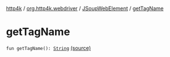 [http4k](../../index.md) / [org.http4k.webdriver](../index.md) / [JSoupWebElement](index.md) / [getTagName](./get-tag-name.md)

# getTagName

`fun getTagName(): `[`String`](https://kotlinlang.org/api/latest/jvm/stdlib/kotlin/-string/index.html) [(source)](https://github.com/http4k/http4k/blob/master/http4k-testing-webdriver/src/main/kotlin/org/http4k/webdriver/JSoupWebElement.kt#L13)